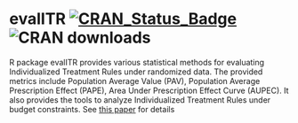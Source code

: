 # evalITR  [![CRAN_Status_Badge](http://www.r-pkg.org/badges/version/evalITR)](https://cran.r-project.org/package=evalITR) ![CRAN downloads](http://cranlogs.r-pkg.org/badges/grand-total/evalITR)

R package evalITR provides various statistical methods for evaluating Individualized Treatment Rules under randomized data. The provided metrics include Population Average Value (PAV), Population Average Prescription Effect (PAPE), Area Under Prescription Effect Curve (AUPEC). It also provides the tools to analyze Individualized Treatment Rules under budget constraints.  See [this paper](https://arxiv.org/abs/1905.05389) for details
